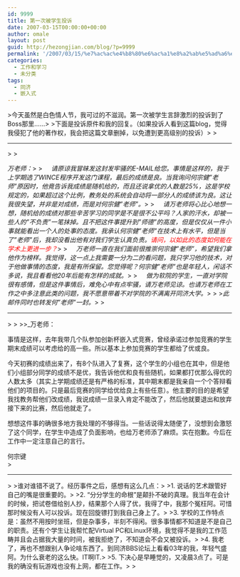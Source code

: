 ```yaml
---
id: 9999
title: 第一次被学生投诉
date: 2007-03-15T00:00:00+00:00
author: omale
layout: post
guid: http://hezongjian.com/blog/?p=9999
permalink: '/2007/03/15/%e7%ac%ac%e4%b8%80%e6%ac%a1%e8%a2%ab%e5%ad%a6%e7%94%9f%e6%8a%95%e8%af%89/'
categories:
  - 工作和学习
  - 未分类
tags:
  - 同济
  - 嵌入式
---
```

<meta content="MSHTML 6.00.6000.16414" name=GENERATOR><body leftMargin=3 topMargin=2>>今天虽然是白色情人节，我可过的不滋润。第一次被学生言辞激烈的投诉到了Boss那里……>&nbsp;>下面是投诉原件和我的回复。（如果投诉人看到这篇blog，觉得我侵犯了他的著作权，我会把这篇文章删掉，以免遭到更高级别的投诉）>&nbsp;><hr id=0>>&nbsp;>

_万老师：_>&nbsp;>_&nbsp;&nbsp;&nbsp;&nbsp; 请原谅我冒昧发这封发牢骚的E-MAIL给您。事情是这样的<wbr>，我于上学期选了WINCE程序开发这门课程，最后的成绩是良<wbr>。当我询问何宗健&#8221;老师&#8221;原因时，他竟告诉我成绩是随机给的<wbr>，而且还说拿优的人数是25%，这是学校规定的，如果超过这个比例<wbr>，教务处的系统会自动将一部分人的成绩该为良。这让我很失望<wbr>，并非是对成绩，而是对何宗健&#8221;老师&#8221;。_>&nbsp;>_&nbsp;&nbsp;&nbsp;&nbsp; 请万老师将心比心地想一想，随机给的成绩对那些辛苦学习的同学是不<wbr>是很不公平吗？人家的汗水，却被一些人的&#8221;不负责&#8221;一笔抹掉<wbr>。且不把这件事提升到&#8221;师德&#8221;的高度，但是仅仅从一件小事就能看出<wbr>一个人的处事的态度。我承认何宗健&#8221;老师&#8221;在技术上有水平<wbr>，但是当了&#8221;老师&#8221;后，我却没看出他有对我们学生认真负责。<font color=#ff0000>请问，以如此的态度如何能在学术上更进一步？</font>_>&nbsp;>_&nbsp;&nbsp;&nbsp;&nbsp;&nbsp;万老师一直在我们面前很推崇何宗健&#8221;老师&#8221;<wbr>，希望我们拿他作为榜样。我觉得，这一点上我需要一分为二的看问题<wbr>，我只学习他的技术，对于他做事情的态度，我是有所保留<wbr>。您觉得呢？何宗健&#8221;老师&#8221;也是年轻人，闲话不多说<wbr>，我且看看他20年后能有怎样的成就。_>&nbsp;>_&nbsp;&nbsp;&nbsp;&nbsp; 做为软院的学生，一直对学院很有感情，但是这件事情后<wbr>，难免心中有点牢骚，请万老师见谅。也请万老师在工作之中多注意此<wbr>类的问题，我不愿意带着不对学院的不满离开同济大学。_>&nbsp;>&nbsp;>_此邮件同时也转发何&#8221;老师&#8221;一封。_>&nbsp;></p> <hr id=0>>&nbsp;>&nbsp;>>_万老师：</p> 

事情是这样，去年我带几个队参加创新杯嵌入式竞赛<wbr>，曾经承诺过参加竞赛的学生期末成绩可以考虑给的高一些<wbr>。所以基本上参加竞赛的学生都给了优或良。

今天初赛的成绩出来了，有8个队进入了复赛，这个学生的小组也在<wbr>其中，但是他们小组部分同学的成绩不是优，我告诉他优和良有些随<wbr>机，如果都打优那么得优的人数太多（其实上学期成绩还是有严格的<wbr>标准，其中期末都是我亲自一个个答辩看他们的项目的<wbr>。只是最后竞赛的同学给优给良上有些任意）。他主要的目的是希望<wbr>我找教务帮他们改成绩，我说成绩一旦录入肯定不能改了<wbr>，然后他就要退出和放弃接下来的比赛，然后他就走了。

想想这件事的确很多地方我处理的不够得当。一些话说得太随便了<wbr>，没想到会激怒了这个同学，在学生中造成了负面影响<wbr>，也给万老师添了麻烦。实在抱歉。今后在工作中一定注意自己的言<wbr>行。

何宗键  
</em>>_</p> <hr id=0>_>&nbsp;>谁对谁错不说了。经历事件之后，感想有这么几点：>&nbsp;>1. 说话的艺术跟管好自己的嘴是很重要的。>&nbsp;>2. &#8220;分分学生的命根&#8221;是颠扑不破的真理。我当年在会计的时候，把试卷借给别人抄，结果那个人得了优，我得了中，我那个冤枉阿。可惜那时候没有人可以投诉。现在回旋镖打到我自己身上了。>&nbsp;>3. 学校的工作特点是：虽然不用按时坐班，但是杂事多，半刻不得闲。很多事情都不知道是不是自己的职责。还有个学生让我帮忙配Virtual PC和Linux环境，我觉得不是我的工作范畴并且会占据我大量的时间，被我拒绝了，不知道会不会又被投诉。>&nbsp;>4. 我老了，再也不想跟别人争论啥东西了。到同济BBS论坛上看看03年的我，年轻气盛阿。为什么衰老的这么快。IT啊IT.>&nbsp;>5. 下决心是早睡觉的，又凌晨3点了。可是我的确没有玩游戏也没有上网，都在工作。>_&nbsp;_>_&nbsp;_  
<font class=diary_poster>